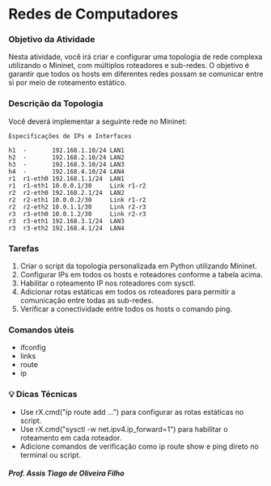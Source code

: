 # Redes de Computadores

### Objetivo da Atividade
Nesta atividade, você irá criar e configurar uma topologia de rede complexa utilizando o Mininet, com múltiplos roteadores e sub-redes. O objetivo é garantir que todos os hosts em diferentes redes possam se comunicar entre si por meio de roteamento estático.

### Descrição da Topologia
Você deverá implementar a seguinte rede no Mininet:
```
Especificações de IPs e Interfaces

h1	-   	192.168.1.10/24	LAN1
h2	-	    192.168.2.10/24	LAN2
h3	-   	192.168.3.10/24	LAN3
h4	-	    192.168.4.10/24	LAN4
r1	r1-eth0	192.168.1.1/24	LAN1
r1	r1-eth1	10.0.0.1/30	    Link r1-r2
r2	r2-eth0	192.168.2.1/24	LAN2
r2	r2-eth1	10.0.0.2/30	    Link r1-r2
r2	r2-eth2	10.0.1.1/30	    Link r2-r3
r3	r3-eth0	10.0.1.2/30	    Link r2-r3
r3	r3-eth1	192.168.3.1/24	LAN3
r3	r3-eth2	192.168.4.1/24	LAN4
```

### Tarefas
1. Criar o script da topologia personalizada em Python utilizando Mininet.
2. Configurar IPs em todos os hosts e roteadores conforme a tabela acima.
3. Habilitar o roteamento IP nos roteadores com sysctl.
4. Adicionar rotas estáticas em todos os roteadores para permitir a comunicação entre todas as sub-redes.
5. Verificar a conectividade entre todos os hosts  o comando ping.

### Comandos úteis
- ifconfig
- links
- route
- ip

### 💡 Dicas Técnicas
- Use rX.cmd("ip route add ...") para configurar as rotas estáticas no script.
- Use rX.cmd("sysctl -w net.ipv4.ip_forward=1") para habilitar o roteamento em cada roteador.
- Adicione comandos de verificação como ip route show e ping direto no terminal ou script.

##### Prof. Assis Tiago de Oliveira Filho